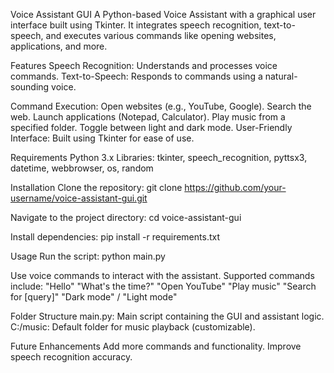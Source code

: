 Voice Assistant GUI
A Python-based Voice Assistant with a graphical user interface built using Tkinter. It integrates speech recognition, text-to-speech, and executes various commands like opening websites, applications, and more.

Features
Speech Recognition: Understands and processes voice commands.
Text-to-Speech: Responds to commands using a natural-sounding voice.

Command Execution:
Open websites (e.g., YouTube, Google).
Search the web.
Launch applications (Notepad, Calculator).
Play music from a specified folder.
Toggle between light and dark mode.
User-Friendly Interface: Built using Tkinter for ease of use.

Requirements
Python 3.x
Libraries: tkinter, speech_recognition, pyttsx3, datetime, webbrowser, os, random

Installation
Clone the repository:
git clone https://github.com/your-username/voice-assistant-gui.git

Navigate to the project directory:
cd voice-assistant-gui

Install dependencies:
pip install -r requirements.txt

Usage
Run the script:
python main.py

Use voice commands to interact with the assistant. Supported commands include:
"Hello"
"What's the time?"
"Open YouTube"
"Play music"
"Search for [query]"
"Dark mode" / "Light mode"

Folder Structure
main.py: Main script containing the GUI and assistant logic.
C:/music: Default folder for music playback (customizable).

Future Enhancements
Add more commands and functionality.
Improve speech recognition accuracy.
